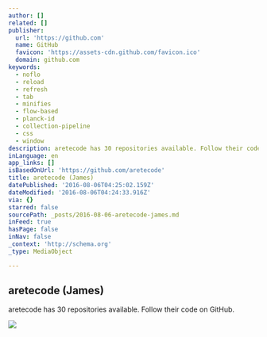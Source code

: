 ```yaml
---
author: []
related: []
publisher:
  url: 'https://github.com'
  name: GitHub
  favicon: 'https://assets-cdn.github.com/favicon.ico'
  domain: github.com
keywords:
  - noflo
  - reload
  - refresh
  - tab
  - minifies
  - flow-based
  - planck-id
  - collection-pipeline
  - css
  - window
description: aretecode has 30 repositories available. Follow their code on GitHub.
inLanguage: en
app_links: []
isBasedOnUrl: 'https://github.com/aretecode'
title: aretecode (James)
datePublished: '2016-08-06T04:25:02.159Z'
dateModified: '2016-08-06T04:24:33.916Z'
via: {}
starred: false
sourcePath: _posts/2016-08-06-aretecode-james.md
inFeed: true
hasPage: false
inNav: false
_context: 'http://schema.org'
_type: MediaObject

---
```

<article style=""><h1>aretecode (James)</h1><p>aretecode has 30 repositories available. Follow their code on GitHub.</p><img src="https://avatars1.githubusercontent.com/u/4022631?v=3&amp;s=400" /></article>
